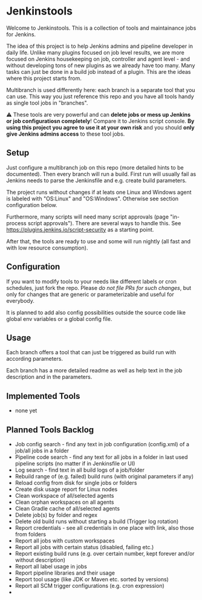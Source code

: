 # Jenkinstools
Welcome to Jenkinstools. This is a collection of tools and maintainance jobs for Jenkins. 

The idea of this project is to help Jenkins admins and pipeline developer in daily life. Unlike many plugins focused on job level results, we are more focused on Jenkins housekeeping on job, controller and agent level - and without developing tons of new plugins as we already have too many. Many tasks can just be done in a build job instead of a plugin. This are the ideas where this project starts from.

Multibranch is used differently here: each branch is a separate tool that you can use. This way you just reference this repo and you have all tools handy as single tool jobs in "branches".

⚠️ These tools are very powerful and can **delete jobs or mess up Jenkins or job configuratiosn completely**! Compare it to Jenkins script console. **By using this project you agree to use it at your own risk** and you should **only give Jenkins admins access** to these tool jobs. 

## Setup
Just configure a multibranch job on this repo (more detailed hints to be documented). Then every branch will run a build. First run will usually fail as Jenkins needs to parse the Jenkinsfile and e.g. create build parameters. 

The project runs without changes if at leats one Linux and Windows agent is labeled with "OS:Linux" and "OS:Windows". Otherwise see section configuration below.

Furthermore, many scripts will need many script approvals (page "in-process script approvals"). There are several ways to handle this. See https://plugins.jenkins.io/script-security as a starting point.

After that, the tools are ready to use and some will run nightly (all fast and with low resource consumption).

## Configuration
If you want to modify tools to your needs like different labels or cron schedules, just fork the repo. Please _do not file PRs for such changes_, but only for changes that are generic or parameterizable and useful for everybody.

It is planned to add also config possibilities outside the source code like global env variables or a global config file.

## Usage
Each branch offers a tool that can just be triggered as build run with according parameters.

Each branch has a more detailed readme as well as help text in the job description and in the parameters.

## Implemented Tools
* none yet

## Planned Tools Backlog
* Job config search - find any text in job configuration (config.xml) of a job/all jobs in a folder
* Pipeline code search - find any text for all jobs in a folder in last used pipeline scripts (no matter if in Jenkinsfile or UI)
* Log search - find text in all build logs of a job/folder
* Rebuild range of (e.g. failed) build runs (with original parameters if any)
* Reload config from disk for single jobs or folders
* Create disk usage report for Linux nodes
* Clean workspace of all/selected agents
* Clean orphan workspaces on all agents
* Clean Gradle cache of all/selected agents
* Delete job(s) by folder and regex
* Delete old build runs without starting a build (Trigger log rotation)
* Report credentials - see all credentials in one place with link, also those from folders
* Report all jobs with custom workspaces
* Report all jobs with certain status (disabled, failing etc.)
* Report existing build runs (e.g. over certain number, kept forever and/or without description)
* Report all label usage in jobs
* Report pipeline libraries and their usage
* Report tool usage (like JDK or Maven etc. sorted by versions)
* Report all SCM trigger configurations (e.g. cron expression)
* 

